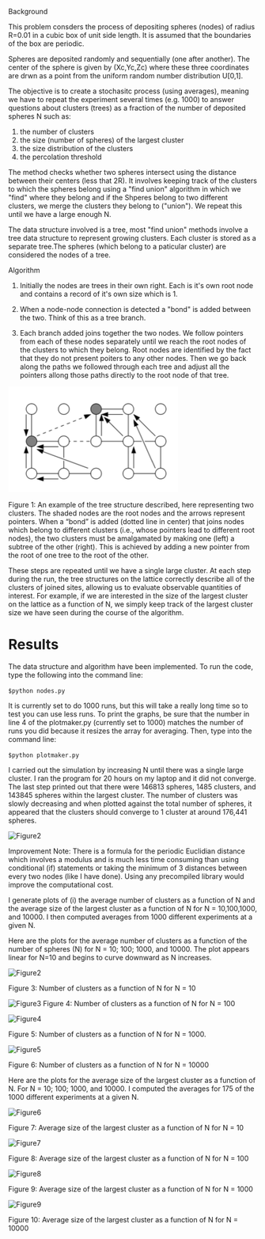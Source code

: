 



Background

This problem consders the process of depositing spheres (nodes) of radius R=0.01 in a cubic box of unit side length. It is assumed that the boundaries of the box are periodic.

Spheres are deposited randomly and sequentially (one after another). The center of the sphere is given by (Xc,Yc,Zc) where these three coordinates are drwn as a point from the uniform random number distribution U[0,1].

The objective is to create a stochasitc process (using averages), meaning we have to repeat the experiment several times (e.g. 1000) to answer questions about clusters (trees) as a fraction of the number of deposited spheres N such as:

1) the number of clusters
2) the size (number of spheres) of the largest cluster
3) the size distribution of the clusters
4) the percolation threshold

The method checks whether two spheres intersect using the distance between their centers (less that 2R). It involves keeping track of the clusters to which the spheres belong using a "find union" algorithm in which we "find" where they belong and if the Shperes belong to two different clusters, we merge the clusters they belong to ("union"). We repeat this until we have a large enough N.

The data structure involved is a tree, most "find union" methods involve a tree data structure to represent growing clusters. Each cluster is stored as a separate tree.The spheres (which belong to a paticular cluster) are considered the nodes of a tree.


Algorithm

1) Initially the nodes are trees in their own right. Each is it's own root node and contains a record of it's own size which is 1.

2) When a node-node connection is detected a "bond" is added between the two. Think of this as a tree branch.

3) Each branch added joins together the two nodes. We follow pointers from each of these nodes separately until we reach the root nodes of the clusters to which they belong. Root nodes are identified by the fact that they do not present poiters to any other nodes. Then we go back along the paths we followed through each tree and adjust all the pointers allong those paths directly to the root node of that tree.


 ![Figure1](https://raw.githubusercontent.com/AlishaMechtley/TreePatternCompression/master/images/Algorithm.png)


Figure 1: An example of the tree structure described, here representing two clusters. The shaded nodes are the root nodes and the arrows represent pointers. When a “bond” is added (dotted line in center) that joins nodes which belong to different clusters (i.e., whose pointers lead to different root nodes), the two clusters must be amalgamated by making one (left) a subtree of the other (right). This is achieved by adding a new pointer from the root of one tree to the root of the other.



These steps are repeated until we have a single large cluster. At each step during the run, the tree structures on the lattice correctly describe all of the clusters of joined sites, allowing us to evaluate observable quantities of interest. For example, if we are interested in the size of the largest cluster on the lattice as a function of N, we simply keep track of the largest cluster size we have seen during the course of the algorithm.


# Results

The data structure and algorithm have been implemented.  To run the code, type the following into the command line:

```$python nodes.py```

It is currently set to do 1000 runs, but this will take a really long time so to test you can use less runs. To print the graphs, be sure that the number in line 4 of the plotmaker.py (currently set to 1000) matches the number of runs you did because it resizes the array for averaging. Then, type into the command line:

```$python plotmaker.py```


I carried out the simulation by increasing N until there was a single large cluster.  I ran the program for 20 hours on my laptop and it did not converge. The last step printed out that there were 146813 spheres, 1485 clusters, and 143845 spheres within the largest cluster.  The number of clusters was slowly decreasing and when plotted against the total number of spheres, it appeared that the clusters should converge to 1 cluster at around 176,441 spheres.

 ![Figure2](https://raw.githubusercontent.com/AlishaMechtley/TreePatternCompression/master/images/Results.png)


Improvement Note: There is a formula for the periodic Euclidian distance which involves a modulus and is much less time consuming than using conditional (if) statements or taking the minimum of 3 distances between every two nodes (like I have done). Using any precompiled library would improve the computational cost.  

I generate plots of (i) the average number of clusters as a function of N and the average size of the largest cluster as a function of N for N = 10,100,1000, and 10000. I then computed averages from 1000 different experiments at a given N.

Here are the plots for the average number of clusters as a function of the number of spheres (N) for N = 10; 100; 1000, and 10000.  The plot appears linear for N=10 and begins to curve downward as N increases.

 ![Figure2](https://raw.githubusercontent.com/AlishaMechtley/TreePatternCompression/master/images/ClustersVsShperes10.png)
 
Figure 3: Number of clusters as a function of N for N = 10

 ![Figure3](https://raw.githubusercontent.com/AlishaMechtley/TreePatternCompression/master/images/ClustersVsShperes100.png)
Figure 4: Number of clusters as a function of N for N = 100

 ![Figure4](https://raw.githubusercontent.com/AlishaMechtley/TreePatternCompression/master/images/ClustersVsShperes1000.png)

Figure 5: Number of clusters as a function of N for N = 1000.

 ![Figure5](https://raw.githubusercontent.com/AlishaMechtley/TreePatternCompression/master/images/ClustersVsShperes10000.png)

Figure 6: Number of clusters as a function of N for N = 10000

Here are the plots for the average size of the largest cluster as a function of N. For N = 10; 100; 1000, and 10000.  I computed the averages for 175 of the 1000 different experiments  at a given N.

  ![Figure6](https://raw.githubusercontent.com/AlishaMechtley/TreePatternCompression/master/images/ClusterSizeVsShperes10.png)

Figure 7: Average size of the largest cluster as a function of N for N = 10
 
  ![Figure7](https://raw.githubusercontent.com/AlishaMechtley/TreePatternCompression/master/images/ClusterSizeVsShperes100.png)

Figure 8: Average size of the largest cluster as a function of N for N = 100

 ![Figure8](https://raw.githubusercontent.com/AlishaMechtley/TreePatternCompression/master/images/ClusterSizeVsShperes1000.png)

Figure 9:  Average size of the largest cluster as a function of N for N = 1000
 
  ![Figure9](https://raw.githubusercontent.com/AlishaMechtley/TreePatternCompression/master/images/ClusterSizeVsShperes1000.png)

Figure 10: Average size of the largest cluster as a function of N for N = 10000
